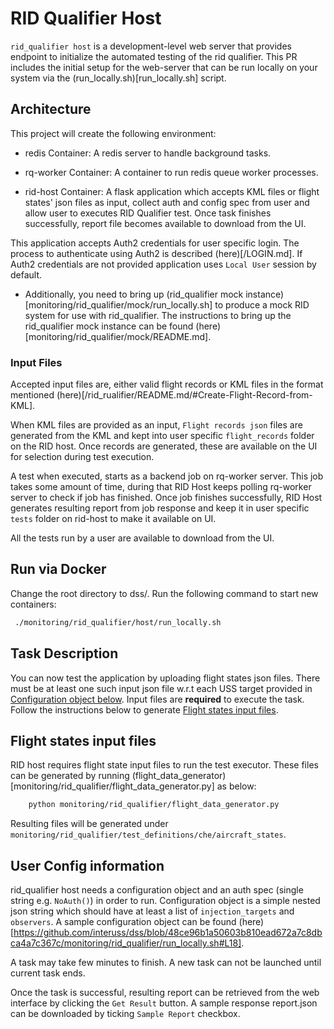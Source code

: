 # RID Qualifier Host

`rid_qualifier host` is a development-level web server that provides endpoint to initialize the automated testing of the rid qualifier. 
This PR includes the initial setup for the web-server that can be run locally on your system via the (run_locally.sh)[run_locally.sh] script. 

## Architecture

This project will create the following environment:

* redis Container: A redis server to handle background tasks.

* rq-worker Container: A container to run redis queue worker processes.

* rid-host Container: A flask application which accepts KML files or flight states' json files as input, collect auth and config spec from user and allow user to executes RID Qualifier test. Once task finishes successfully, report file becomes available to download from the UI.

This application accepts Auth2 credentials for user specific login. The process to authenticate using Auth2 is described (here)[/LOGIN.md]. If Auth2 credentials are not provided application uses `Local User` session by default.

* Additionally, you need to bring up (rid_qualifier mock instance)[monitoring/rid_qualifier/mock/run_locally.sh] to produce a mock RID system for use with rid_qualifier. The instructions to bring up the rid_qualifier mock instance can be found (here)[monitoring/rid_qualifier/mock/README.md].

### Input Files

Accepted input files are, either valid flight records or KML files in the format mentioned (here)[/rid_rualifier/README.md/#Create-Flight-Record-from-KML].

When KML files are provided as an input, `Flight records json` files are generated from the KML and kept into user specific `flight_records` folder on the RID host. Once records are generated, these are available on the UI for selection during test execution.

A test when executed, starts as a backend job on rq-worker server. This job takes some amount of time, during that RID Host keeps polling rq-worker server to check if job has finished. Once job finishes successfully, RID Host generates resulting report from job response and keep it in user specific `tests` folder on rid-host to make it available on UI.

All the tests run by a user are available to download from the UI.

## Run via Docker

Change the root directory to dss/. Run the following command to start new containers:

```bash
 ./monitoring/rid_qualifier/host/run_locally.sh
```

## Task Description

You can now test the application by uploading flight states json files. There must be at least one such input json file w.r.t each USS target provided in [Configuration object below](#user-config-information).
Input files are **required** to execute the task. Follow the instructions below to generate [Flight states input files](#flight-states-input-files). 

## Flight states input files

RID host requires flight state input files to run the test executor. These files can be generated by running (flight_data_generator)[monitoring/rid_qualifier/flight_data_generator.py] as below:

```bash
    python monitoring/rid_qualifier/flight_data_generator.py
```

Resulting files will be generated under `monitoring/rid_qualifier/test_definitions/che/aircraft_states`.

## User Config information

rid_qualifier host needs a configuration object and an auth spec (single string e.g. `NoAuth()`) in order to run. Configuration object is a simple nested json string which should have at least a list of `injection_targets` and `observers`. A sample configuration object can be found (here)[https://github.com/interuss/dss/blob/48ce96b1a50603b810ead672a7c8dbca4a7c367c/monitoring/rid_qualifier/run_locally.sh#L18].

A task may take few minutes to finish. A new task can not be launched until current task ends.

Once the task is successful, resulting report can be retrieved from the web interface by clicking the `Get Result` button. A sample response report.json can be downloaded by ticking `Sample Report` checkbox.
